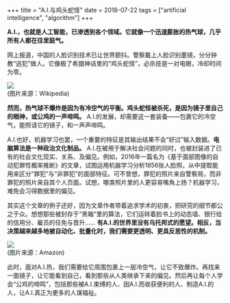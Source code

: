 +++
title = "A.I.与鸡头蛇怪"
date = 2018-07-22
tags = ["artificial intelligence", "algorithm"]
+++

<!-- ---
date: '2018-07-22'
title: 'A.I.与鸡头蛇怪'
categories: zh
tags: [artificial intelligence, algorithm]
--- -->

__A.I.，也就是人工智能，已渗透到各个领域。它就像一个迅速膨胀的热气球，几乎所有人都在往里鼓气。__

<!--more-->

网上报道，中国的人脸识别技术已让世界颤抖。警察戴上人脸识别墨镜，分分钟教“逃犯”做人。它像极了希腊神话里的“鸡头蛇怪”，必杀技是一对电眼，冷却时间为零。

![](https://upload.wikimedia.org/wikipedia/commons/1/14/Basilisk_aldrovandi.jpg)  
(图片来源：Wikipedia)

**然而，热气球不爆炸是因为有冷空气的平衡。鸡头蛇怪被杀死，是因为镜子里自己的眼神，或公鸡的一声啼鸣。** A.I.的发展，却需要这一套装备——包裹它的冷空气，能照请它的镜子，和一声声啼鸣。

A.I.也好，机器学习也罢，一个重要的特征是其输出结果不会“好过”输入数据。**电脑算法是一种政治文化制品。** A.I.在被用于解决社会问题的同时，也被封装进了已有的社会文化现实、关系、及偏见。例如，2016年一篇名为《基于面部图像的自动犯罪性概率推断》的文章，试图运用机器学习分析1856张人脸照，从中提取能用来区分“罪犯”与“非罪犯”的面部特征。可不曾想，罪犯的照片来自警察局，而非罪犯的照片来自其个人页面。试想，哪类照片里的人更容易嘴角上扬？机器学习，难免会习得数据里的偏见。

其实这个文章的例子还好，因为文章作者带着追求学术的初衷，把研究的细节都公之于众。想想那些被封存于“黑箱”里的算法，它们运转着脸书上的动态墙、银行给的信用分、雇员的任免与晋升…… **有A.I.的世界里没有乌托邦式的愿望。相反，当决策越来越多地被自动化、批量化时，我们需要更透明、更具反思性的机制。**

![](https://images-na.ssl-images-amazon.com/images/I/51eUw-v0X%2BL._SX329_BO1,204,203,200_.jpg)  
(图片来源：Amazon)

此时，面对A.I.热，我们需要给它周围包裹上一层冷空气，让它不致爆炸。再找来一面镜子，让它能看到自己，看到那些从人类继承下来的偏见。然后再让每个人学会“公鸡的啼鸣”，包括那些被A.I.束缚的人、因A.I.而收获便利的人、制造A.I.的人，让A.I.真正为更多的人谋福祉。
